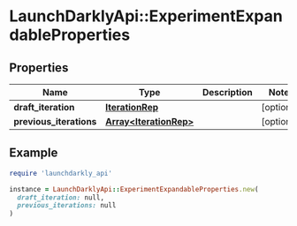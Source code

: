 # LaunchDarklyApi::ExperimentExpandableProperties

## Properties

| Name | Type | Description | Notes |
| ---- | ---- | ----------- | ----- |
| **draft_iteration** | [**IterationRep**](IterationRep.md) |  | [optional] |
| **previous_iterations** | [**Array&lt;IterationRep&gt;**](IterationRep.md) |  | [optional] |

## Example

```ruby
require 'launchdarkly_api'

instance = LaunchDarklyApi::ExperimentExpandableProperties.new(
  draft_iteration: null,
  previous_iterations: null
)
```

